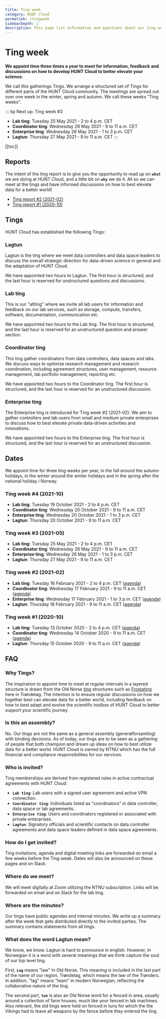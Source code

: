 ```yaml
---
title: Ting week
category: HUNT Cloud
permalink: /tingweek
sidebarDepth: 1
description: This page list information and questions about our ting weeks.
---
```


# Ting week

**We appoint time three times a year to meet for information, feedback and discussions on how to develop HUNT Cloud to better elevate your science.**

We call this gatherings Tings. We arrange a structured set of Tings for different parts of the HUNT Cloud community. The meetings are spread out over one week in the winter, spring and autumn. We call these weeks "Ting weeks".


::: tip Next up: Ting week #3
- **Lab ting**: Tuesday 25 May 2021 -  2 to 4 p.m. CET
- **Coordinator ting**: Wednesday 26 May 2021 - 9 to 11 a.m. CET
- **Enterprise ting**: Wednesday 26 May 2021 - 1 to 3 p.m. CET
- **Lagtun**: Thursday 27 May 2021 - 9 to 11 a.m. CET
::: 

[[toc]]









## Reports

The intent of the ting report is to give you the opportunity to read up on **`what`** we are doing at HUNT Cloud, and a little bit on **`why`** we do it. All so we can meet at the tings and have informed discussions on how to best elevate data for a better world!

- [Ting report #2 (2021-02)](https://assets.hdc.ntnu.no/assets/tingweek/hunt-cloud-tingweek2-report.pdf)
- [Ting report #1 (2020-10)](https://assets.hdc.ntnu.no/assets/tingweek/hunt-cloud-tingweek1-report.pdf)










## Tings

HUNT Cloud has established the following Tings:

### Lagtun

Lagtun is the ting where we meet data controllers and data space leaders to discuss the overall strategic direction for data-driven science in general and the adaptation of HUNT Cloud.

We have appointed two hours to Lagtun. The first hour is structured, and the last hour is reserved for unstructured questions and discussions.

### Lab ting

This is our "allting" where we invite all lab users for information and feedback on our lab services, such as storage, compute, transfers, software, documentation, communication etc.

We have appointed two hours to the Lab ting. The first hour is structured, and the last hour is reserved for an unstructured question and answer section.

### Coordinator ting

This ting gather coordinators from data controllers, data spaces and labs. We discuss ways to optimize research management and research coordination, including agreement structures, user management, resource management, lab portfolio management, reporting etc.

We have appointed two hours to the Coordinator ting. The first hour is structured, and the last hour is reserved for an unstructured discussion.

### Enterprise ting

The Enterprise ting is introduced for Ting week #2 (2021-02). We aim to gather controllers and lab users from small and medium private enterprises to discuss how to best elevate private data-driven activities and innovations.

We have appointed two hours to the Enterprise ting. The first hour is structured, and the last hour is reserved for an unstructured discussion.











## Dates

We appoint time for three ting weeks per year, in the fall around the autumn holidays, in the winter around the winter holidays and in the spring after the national holiday i Norway.


### Ting week #4 (2021-10)

- **Lab ting**: Tuesday 19 October 2021 -  2 to 4 p.m. CET
- **Coordinator ting**: Wednesday 20 October 2021 - 9 to 11 a.m. CET
- **Enterprise ting**: Wednesday 20 October 2021 - 1 to 3 p.m. CET
- **Lagtun**: Thursday 20 October 2021 - 9 to 11 a.m. CET

### Ting week #3 (2021-05)

- **Lab ting**: Tuesday 25 May 2021 -  2 to 4 p.m. CET
- **Coordinator ting**: Wednesday 26 May 2021 - 9 to 11 a.m. CET
- **Enterprise ting**: Wednesday 26 May 2021 - 1 to 3 p.m. CET
- **Lagtun**: Thursday 27 May 2021 - 9 to 11 a.m. CET

### Ting week #2 (2021-02)

- **Lab ting**: Tuesday 16 February 2021 -  2 to 4 p.m. CET ([agenda](https://assets.hdc.ntnu.no/assets/tingweek/hunt-cloud-tingweek2-labting-agenda.pdf))
- **Coordinator ting**: Wednesday 17 February 2021 - 9 to 11 a.m. CET ([agenda](https://assets.hdc.ntnu.no/assets/tingweek/hunt-cloud-tingweek2-coordinatorting-agenda.pdf))
- **Enterprise ting**: Wednesday 17 February 2021 - 1 to 3 p.m. CET ([agenda](https://assets.hdc.ntnu.no/assets/tingweek/hunt-cloud-tingweek2-enterpriseting-agenda.pdf))
- **Lagtun**: Thursday 18 February 2021 - 9 to 11 a.m. CET ([agenda](https://assets.hdc.ntnu.no/assets/tingweek/hunt-cloud-tingweek2-lagtun-agenda.pdf))

### Ting week #1 (2020-10)

- **Lab ting**: Tuesday 13 October 2020 - 2 to 4 p.m. CET ([agenda](https://assets.hdc.ntnu.no/assets/tingweek/hunt-cloud-tingweek1-labting-agenda.pdf))
- **Coordinator ting**: Wednesday 14 October 2020 - 9 to 11 a.m. CET ([agenda](https://assets.hdc.ntnu.no/assets/tingweek/hunt-cloud-tingweek1-coordinatorting-agenda.pdf))
- **Lagtun**: Thursday 15 October 2020 - 9 to 11 a.m. CET ([agenda](https://assets.hdc.ntnu.no/assets/tingweek/hunt-cloud-tingweek1-lagtun-agenda.pdf))












## FAQ

### Why Tings? 

The inspiration to appoint time to meet at regular intervals in a layered structure is drawn from the Old Norse [ting](https://en.wikipedia.org/wiki/Thing_(assembly)#Etymology) structures such as [Frostating](https://en.wikipedia.org/wiki/Frostating) here in Trøndelag. The intention is to ensure regular discussions on how we together best can elevate data for a better world, including feedback on how to best adapt and evolve the scientific toolbox of HUNT Cloud to better support your scientific journey.

### Is this an assembly? 

No. Our tings are not the same as a general assembly (generalforsamling) with binding decisions. As of today, our tings are to be seen as a gathering of people that both champion and dream up ideas on how to best utilize data for a better world. HUNT Cloud is owned by NTNU which has the full financial and compliance responsibilities for our services.

### Who is invited? 

Ting memberships are derived from registered roles in active contractual agreements with HUNT Cloud:

- **`Lab ting`**: Lab users with a signed user agreement and active VPN connection. 
- **`Coordinator ting`**: Individuals listed as "coordinators" in data controller, data space or lab agreements. 
- **`Enterprise ting`**: Users and coordinators registered or associated with private enterprises. 
- **`Lagtun`**: Signatory officials and scientific contacts on data controller agreements and data space leaders defined in data space agreements.

### How do I get invited? 

Ting invitations, agenda and digital meeting links are forwarded on email a few weeks before the Ting week. Dates will also be announced on these pages and on Slack.

### Where do we meet? 

We will meet digitally at Zoom utilizing the NTNU subscription. Links will be forwarded on email and on Slack for the lab ting.

### Where are the minutes? 

Our tings have public agendas and internal minutes. We write up a summary after the week that gets distributed directly to the invited parties. The summary contains statements from all tings.

### What does the word Lagtun mean? 

We know, we know. Lagtun is hard to pronounce in english. However, in Norwegian it is a word with several meanings that we think capture the soul of our top level ting. 

First, **`Lag`** means "law" In Old Norse. This meaning is included in the last part of the name of our region, Trøndelag, which means the law of the Trønders. In addition, "lag" means "team" in modern Norwegian, reflecting the collaborative nature of the ting. 

The second part, **`tun`** is also an Old Norse word for a fenced in area, usually around a collection of farm houses, much like your fenced in lab machines. Also relevant, the old tings were held on fenced in tuns for which the the Vikings had to leave all weapons by the fence before they entered the ting.







